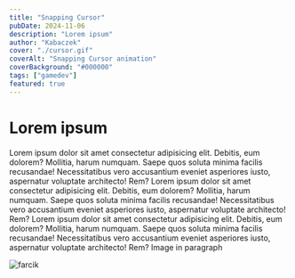 ```yaml
---
title: "Snapping Cursor"
pubDate: 2024-11-06
description: "Lorem ipsum"
author: "Kabaczek"
cover: "./cursor.gif"
coverAlt: "Snapping Cursor animation"
coverBackground: "#000000"
tags: ["gamedev"]
featured: true
---
```


# Lorem ipsum

Lorem ipsum dolor sit amet consectetur adipisicing elit. Debitis, eum dolorem?
Mollitia, harum numquam. Saepe quos soluta minima facilis recusandae!
Necessitatibus vero accusantium eveniet asperiores iusto, aspernatur voluptate
architecto! Rem? Lorem ipsum dolor sit amet consectetur adipisicing elit. Debitis, eum dolorem?
Mollitia, harum numquam. Saepe quos soluta minima facilis recusandae!
Necessitatibus vero accusantium eveniet asperiores iusto, aspernatur voluptate
architecto! Rem? Lorem ipsum dolor sit amet consectetur adipisicing elit. Debitis, eum dolorem?
Mollitia, harum numquam. Saepe quos soluta minima facilis recusandae!
Necessitatibus vero accusantium eveniet asperiores iusto, aspernatur voluptate
architecto! Rem? Image in paragraph

![farcik](/images/farcik.png)
